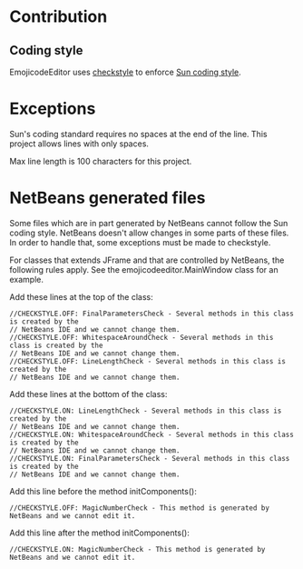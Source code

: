 # Contribution

## Coding style
EmojicodeEditor uses [checkstyle](http://checkstyle.sourceforge.net/) to enforce
[Sun coding style](http://checkstyle.sourceforge.net/sun_style.html).

# Exceptions
Sun's coding standard requires no spaces at the end of the line. This project allows
lines with only spaces.

Max line length is 100 characters for this project.

# NetBeans generated files
Some files which are in part generated by NetBeans cannot follow the Sun coding style.
NetBeans doesn't allow changes in some parts of these files. In order to handle that,
some exceptions must be made to checkstyle.

For classes that extends JFrame and that are controlled by NetBeans, the following rules
apply. See the emojicodeeditor.MainWindow class for an example.

Add these lines at the top of the class:
```
//CHECKSTYLE.OFF: FinalParametersCheck - Several methods in this class is created by the
// NetBeans IDE and we cannot change them.
//CHECKSTYLE.OFF: WhitespaceAroundCheck - Several methods in this class is created by the
// NetBeans IDE and we cannot change them.
//CHECKSTYLE.OFF: LineLengthCheck - Several methods in this class is created by the
// NetBeans IDE and we cannot change them.
```
Add these lines at the bottom of the class:
```
//CHECKSTYLE.ON: LineLengthCheck - Several methods in this class is created by the
// NetBeans IDE and we cannot change them.
//CHECKSTYLE.ON: WhitespaceAroundCheck - Several methods in this class is created by the
// NetBeans IDE and we cannot change them.
//CHECKSTYLE.ON: FinalParametersCheck - Several methods in this class is created by the
// NetBeans IDE and we cannot change them.
```
Add this line before the method initComponents():
```
//CHECKSTYLE.OFF: MagicNumberCheck - This method is generated by NetBeans and we cannot edit it.
```
Add this line after the method initComponents():
```
//CHECKSTYLE.ON: MagicNumberCheck - This method is generated by NetBeans and we cannot edit it.
```
